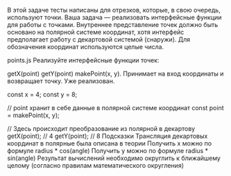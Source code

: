 В этой задаче тесты написаны для отрезков, которые, в свою очередь, используют точки. Ваша задача — реализовать интерфейсные функции для работы с точками. Внутреннее представление точек должно быть основано на полярной системе координат, хотя интерфейс предполагает работу с декартовой системой (снаружи). Для обозначения координат используются целые числа.

points.js
Реализуйте интерфейсные функции точек:

getX(point)
getY(point)
makePoint(x, y). Принимает на вход координаты и возвращает точку. Уже реализован.

const x = 4;
const y = 8;
 
// point хранит в себе данные в полярной системе координат
const point = makePoint(x, y);
 
// Здесь происходит преобразование из полярной в декартову
getX(point); // 4
getY(point); // 8
Подсказки
Трансляция декартовых координат в полярные была описана в теории
Получить x можно по формуле radius * cos(angle)
Получить y можно по формуле radius * sin(angle)
Результат вычислений необходимо округлить к ближайшему целому (согласно правилам математического округления)